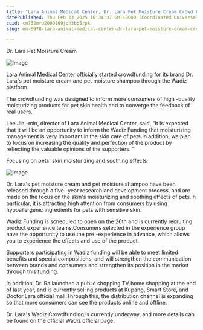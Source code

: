 ```yaml
---
title: "Lara Animal Medical Center, Dr. Lara Pet Moisture Cream Crowd Funding Start at Wadiz"
datePublished: Thu Feb 13 2025 18:34:37 GMT+0000 (Coordinated Universal Time)
cuid: cm732mru2000109joh3bp5rpk
slug: en-6978-lara-animal-medical-center-dr-lara-pet-moisture-cream-crowd-funding-start-at-wadiz

---
```



Dr. Lara Pet Moisture Cream

![Image](https://cdn.hashnode.com/res/hashnode/image/upload/v1739434892224/a2d97d31-c0cc-4bdc-b827-8b573ad12fe6.png)

Lara Animal Medical Center officially started crowdfunding for its brand Dr. Lara's pet moisture cream and pet moisture shampoo through the Wadiz platform.

The crowdfunding was designed to inform more consumers of high -quality moisturizing products for pet skin health and to converge the feedback of real users.

Lee Jin -min, director of Lara Animal Medical Center, said, “It is expected that it will be an opportunity to inform the Wadiz Funding that moisturizing management is very important in the skin care of pets.In addition, we plan to focus on increasing the quality and perfection of the product by reflecting the valuable opinions of the supporters. ”

Focusing on pets' skin moisturizing and soothing effects

![Image](https://cdn.hashnode.com/res/hashnode/image/upload/v1739434895873/3e6bee55-84d2-418a-af47-64a2ed42c5b0.png)

Dr. Lara's pet moisture cream and pet moisture shampoo have been released through a five -year research and development process, and are made on the focus on the skin's moisturizing and soothing effects of pets.In particular, it is attracting high attention from consumers by using hypoallergenic ingredients for pets with sensitive skin.

Wadiz Funding is scheduled to open on the 26th and is currently recruiting product experience teams.Consumers selected in the experience group have the opportunity to use the pre -experience in advance, which allows you to experience the effects and use of the product.

Supporters participating in Wadiz funding will be able to meet limited benefits and special compositions, and will strengthen the communication between brands and consumers and strengthen its position in the market through this funding.

In addition, Dr. Ra launched a public shopping TV home shopping at the end of last year, and is currently selling products at Kupang, Smart Store, and Doctor Lara official mall.Through this, the distribution channel is expanding so that more consumers can see the products online and offline.

Dr. Lara's Wadiz Crowdfunding is currently underway, and more details can be found on the official Wadiz official page.